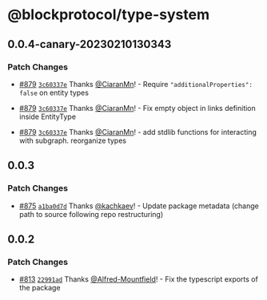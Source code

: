 # @blockprotocol/type-system

## 0.0.4-canary-20230210130343

### Patch Changes

- [#879](https://github.com/blockprotocol/blockprotocol/pull/879) [`3c60337e`](https://github.com/blockprotocol/blockprotocol/commit/3c60337eb95c4bcaa31ea3cd9572b9e42efeb801) Thanks [@CiaranMn](https://github.com/CiaranMn)! - Require `"additionalProperties": false` on entity types

- [#879](https://github.com/blockprotocol/blockprotocol/pull/879) [`3c60337e`](https://github.com/blockprotocol/blockprotocol/commit/3c60337eb95c4bcaa31ea3cd9572b9e42efeb801) Thanks [@CiaranMn](https://github.com/CiaranMn)! - Fix empty object in links definition inside EntityType

- [#879](https://github.com/blockprotocol/blockprotocol/pull/879) [`3c60337e`](https://github.com/blockprotocol/blockprotocol/commit/3c60337eb95c4bcaa31ea3cd9572b9e42efeb801) Thanks [@CiaranMn](https://github.com/CiaranMn)! - add stdlib functions for interacting with subgraph. reorganize types

## 0.0.3

### Patch Changes

- [#875](https://github.com/blockprotocol/blockprotocol/pull/875) [`a1ba0d7d`](https://github.com/blockprotocol/blockprotocol/commit/a1ba0d7d17971ee30586a673ce3d4f5bee6e65d1) Thanks [@kachkaev](https://github.com/kachkaev)! - Update package metadata (change path to source following repo restructuring)

## 0.0.2

### Patch Changes

- [#813](https://github.com/blockprotocol/blockprotocol/pull/813) [`22991ad`](https://github.com/blockprotocol/blockprotocol/commit/22991ad7c63ad8683ce09f5a10743e481d6b474a) Thanks [@Alfred-Mountfield](https://github.com/Alfred-Mountfield)! - Fix the typescript exports of the package
